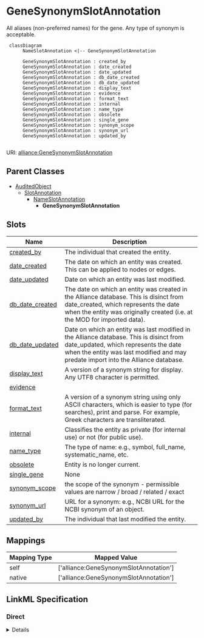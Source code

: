 # GeneSynonymSlotAnnotation

All aliases (non-preferred names) for the gene. Any type of synonym is acceptable.


```mermaid
 classDiagram
      NameSlotAnnotation <|-- GeneSynonymSlotAnnotation
      
      GeneSynonymSlotAnnotation : created_by
      GeneSynonymSlotAnnotation : date_created
      GeneSynonymSlotAnnotation : date_updated
      GeneSynonymSlotAnnotation : db_date_created
      GeneSynonymSlotAnnotation : db_date_updated
      GeneSynonymSlotAnnotation : display_text
      GeneSynonymSlotAnnotation : evidence
      GeneSynonymSlotAnnotation : format_text
      GeneSynonymSlotAnnotation : internal
      GeneSynonymSlotAnnotation : name_type
      GeneSynonymSlotAnnotation : obsolete
      GeneSynonymSlotAnnotation : single_gene
      GeneSynonymSlotAnnotation : synonym_scope
      GeneSynonymSlotAnnotation : synonym_url
      GeneSynonymSlotAnnotation : updated_by
      

```



URI: [alliance:GeneSynonymSlotAnnotation](http://alliancegenome.org/GeneSynonymSlotAnnotation)


## Parent Classes

* [AuditedObject](AuditedObject.md)
    * [SlotAnnotation](SlotAnnotation.md)
        * [NameSlotAnnotation](NameSlotAnnotation.md)
            * **GeneSynonymSlotAnnotation**




<!-- no inheritance hierarchy -->


## Slots

| Name | Description  |
| ---  | ---  |
| [created_by](created_by.md) | The individual that created the entity. |
| [date_created](date_created.md) | The date on which an entity was created. This can be applied to nodes or edges. |
| [date_updated](date_updated.md) | Date on which an entity was last modified. |
| [db_date_created](db_date_created.md) | The date on which an entity was created in the Alliance database.  This is disinct from date_created, which represents the date when the entity was originally created (i.e. at the MOD for imported data). |
| [db_date_updated](db_date_updated.md) | Date on which an entity was last modified in the Alliance database.  This is disinct from date_updated, which represents the date when the entity was last modified and may predate import into the Alliance database. |
| [display_text](display_text.md) | A version of a synonym string for display. Any UTF8 character is permitted. |
| [evidence](evidence.md) |  |
| [format_text](format_text.md) | A version of a synonym string using only ASCII characters, which is easier to type (for searches), print and parse. For example, Greek characters are transliterated. |
| [internal](internal.md) | Classifies the entity as private (for internal use) or not (for public use). |
| [name_type](name_type.md) | The type of name: e.g., symbol, full_name, systematic_name, etc. |
| [obsolete](obsolete.md) | Entity is no longer current. |
| [single_gene](single_gene.md) | None |
| [synonym_scope](synonym_scope.md) | the scope of the synonym - permissible values are narrow / broad / related / exact |
| [synonym_url](synonym_url.md) | URL for a synonym: e.g., NCBI URL for the NCBI synonym of an object. |
| [updated_by](updated_by.md) | The individual that last modified the entity. |


## Mappings

| Mapping Type | Mapped Value |
| ---  | ---  |
| self | ['alliance:GeneSynonymSlotAnnotation'] |
| native | ['alliance:GeneSynonymSlotAnnotation'] |




## LinkML Specification

<!-- TODO: investigate https://stackoverflow.com/questions/37606292/how-to-create-tabbed-code-blocks-in-mkdocs-or-sphinx -->

### Direct

<details>
```yaml
name: GeneSynonymSlotAnnotation
description: All aliases (non-preferred names) for the gene. Any type of synonym is
  acceptable.
from_schema: https://github.com/alliance-genome/agr_curation_schema/gene.yaml
is_a: NameSlotAnnotation
slots:
- single_gene
slot_usage:
  single_gene:
    name: single_gene
    domain_of:
    - GeneSymbolSlotAnnotation
    - GeneFullNameSlotAnnotation
    - GeneSystematicNameSlotAnnotation
    - GeneSynonymSlotAnnotation
    required: true

```
</details>

### Induced

<details>
```yaml
name: GeneSynonymSlotAnnotation
description: All aliases (non-preferred names) for the gene. Any type of synonym is
  acceptable.
from_schema: https://github.com/alliance-genome/agr_curation_schema/gene.yaml
is_a: NameSlotAnnotation
slot_usage:
  single_gene:
    name: single_gene
    domain_of:
    - GeneSymbolSlotAnnotation
    - GeneFullNameSlotAnnotation
    - GeneSystematicNameSlotAnnotation
    - GeneSynonymSlotAnnotation
    required: true
attributes:
  single_gene:
    name: single_gene
    from_schema: https://github.com/alliance-genome/agr_curation_schema/gene.yaml
    multivalued: false
    alias: single_gene
    owner: GeneSynonymSlotAnnotation
    domain_of:
    - GeneSymbolSlotAnnotation
    - GeneFullNameSlotAnnotation
    - GeneSystematicNameSlotAnnotation
    - GeneSynonymSlotAnnotation
    range: Gene
    required: true
  name_type:
    name: name_type
    description: 'The type of name: e.g., symbol, full_name, systematic_name, etc.'
    notes:
    - "Proposed vocabulary terms for name_type.\n  nomenclature_symbol: A symbol for\
      \ an object: e.g., pax6a, lin-12.\n  full_name: The full length name of an entity:\
      \ e.g., paired box 6a.\n  systematic_name: A systematic name: e.g., YHR084W,\
      \ R09F10.2, CG4889.\n  ncbi_protein_name: Synonyms developed by SGD and NCBI\
      \ curators.\n  uniform: SGD-specific.\n  non_uniform: SGD-specific.\n  retired_name:\
      \ SGD-specific.\n  unspecified: unclassified names."
    from_schema: https://github.com/alliance-genome/agr_curation_schema/core.yaml
    domain: NameSlotAnnotation
    multivalued: false
    alias: name_type
    owner: GeneSynonymSlotAnnotation
    domain_of:
    - NameSlotAnnotation
    range: VocabularyTerm
    required: true
  format_text:
    name: format_text
    description: A version of a synonym string using only ASCII characters, which
      is easier to type (for searches), print and parse. For example, Greek characters
      are transliterated.
    from_schema: https://github.com/alliance-genome/agr_curation_schema/core.yaml
    aliases:
    - synonym_text
    multivalued: false
    alias: format_text
    owner: GeneSynonymSlotAnnotation
    domain_of:
    - NameSlotAnnotation
    - NameSlotAnnotationDTO
    range: string
    required: true
  display_text:
    name: display_text
    description: A version of a synonym string for display. Any UTF8 character is
      permitted.
    from_schema: https://github.com/alliance-genome/agr_curation_schema/core.yaml
    aliases:
    - synonym_sgml
    multivalued: false
    alias: display_text
    owner: GeneSynonymSlotAnnotation
    domain_of:
    - NameSlotAnnotation
    - NameSlotAnnotationDTO
    range: string
    required: true
  synonym_url:
    name: synonym_url
    description: 'URL for a synonym: e.g., NCBI URL for the NCBI synonym of an object.'
    from_schema: https://github.com/alliance-genome/agr_curation_schema/core.yaml
    alias: synonym_url
    owner: GeneSynonymSlotAnnotation
    domain_of:
    - NameSlotAnnotation
    - NameSlotAnnotationDTO
    range: uri
  synonym_scope:
    name: synonym_scope
    description: the scope of the synonym - permissible values are narrow / broad
      / related / exact
    from_schema: https://github.com/alliance-genome/agr_curation_schema/core.yaml
    domain: NameSlotAnnotation
    alias: synonym_scope
    owner: GeneSynonymSlotAnnotation
    domain_of:
    - NameSlotAnnotation
    range: VocabularyTerm
  evidence:
    name: evidence
    description: ''
    from_schema: https://github.com/alliance-genome/agr_curation_schema/src/schema/reference
    multivalued: true
    alias: evidence
    owner: GeneSynonymSlotAnnotation
    domain_of:
    - AlleleGenerationMethodAssociation
    - Note
    - SlotAnnotation
    - Association
    range: InformationContentEntity
  created_by:
    name: created_by
    description: The individual that created the entity.
    from_schema: https://github.com/alliance-genome/agr_curation_schema/core.yaml
    domain: AuditedObject
    multivalued: false
    alias: created_by
    owner: GeneSynonymSlotAnnotation
    domain_of:
    - AuditedObject
    range: Person
  date_created:
    name: date_created
    description: The date on which an entity was created. This can be applied to nodes
      or edges.
    from_schema: https://github.com/alliance-genome/agr_curation_schema/core.yaml
    aliases:
    - creation_date
    exact_mappings:
    - dct:createdOn
    - WIKIDATA_PROPERTY:P577
    alias: date_created
    owner: GeneSynonymSlotAnnotation
    domain_of:
    - AuditedObject
    - AuditedObjectDTO
    range: datetime
  updated_by:
    name: updated_by
    description: The individual that last modified the entity.
    from_schema: https://github.com/alliance-genome/agr_curation_schema/core.yaml
    domain: AuditedObject
    multivalued: false
    alias: updated_by
    owner: GeneSynonymSlotAnnotation
    domain_of:
    - AuditedObject
    range: Person
  date_updated:
    name: date_updated
    description: Date on which an entity was last modified.
    from_schema: https://github.com/alliance-genome/agr_curation_schema/core.yaml
    aliases:
    - date_last_modified
    alias: date_updated
    owner: GeneSynonymSlotAnnotation
    domain_of:
    - AuditedObject
    - AuditedObjectDTO
    range: datetime
  db_date_created:
    name: db_date_created
    description: The date on which an entity was created in the Alliance database.  This
      is disinct from date_created, which represents the date when the entity was
      originally created (i.e. at the MOD for imported data).
    from_schema: https://github.com/alliance-genome/agr_curation_schema/core.yaml
    alias: db_date_created
    owner: GeneSynonymSlotAnnotation
    domain_of:
    - AuditedObject
    - AuditedObjectDTO
    range: datetime
  db_date_updated:
    name: db_date_updated
    description: Date on which an entity was last modified in the Alliance database.  This
      is disinct from date_updated, which represents the date when the entity was
      last modified and may predate import into the Alliance database.
    from_schema: https://github.com/alliance-genome/agr_curation_schema/core.yaml
    alias: db_date_updated
    owner: GeneSynonymSlotAnnotation
    domain_of:
    - AuditedObject
    - AuditedObjectDTO
    range: datetime
  internal:
    name: internal
    description: Classifies the entity as private (for internal use) or not (for public
      use).
    notes:
    - Default value is true.
    from_schema: https://github.com/alliance-genome/agr_curation_schema/core.yaml
    alias: internal
    owner: GeneSynonymSlotAnnotation
    domain_of:
    - AuditedObject
    - AuditedObjectDTO
    range: boolean
    required: true
  obsolete:
    name: obsolete
    description: Entity is no longer current.
    notes:
    - Obsolete entities are preserved in the database for posterity but should not
      be publicly displayed.
    from_schema: https://github.com/alliance-genome/agr_curation_schema/core.yaml
    alias: obsolete
    owner: GeneSynonymSlotAnnotation
    domain_of:
    - AuditedObject
    - AuditedObjectDTO
    range: boolean

```
</details>